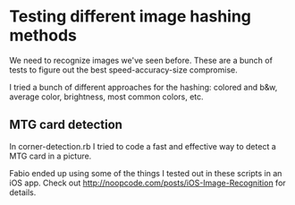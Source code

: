 Testing different image hashing methods
=======================================

We need to recognize images we've seen before. These are a bunch of tests to figure out the best speed-accuracy-size compromise.

I tried a bunch of different approaches for the hashing: colored and b&w, average color, brightness, most common colors, etc. 

MTG card detection
------------------

In corner-detection.rb I tried to code a fast and effective way to detect a MTG card in a picture. 

Fabio ended up using some of the things I tested out in these scripts in an iOS app. Check out http://noopcode.com/posts/iOS-Image-Recognition for details.